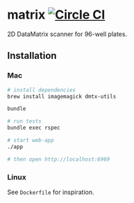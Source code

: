 # matrix [![Circle CI](https://circleci.com/gh/pivotbio/matrix.svg?style=svg&circle-token=015b384779c96843b6c98c5b07c57b8517127414)](https://circleci.com/gh/pivotbio/matrix)

2D DataMatrix scanner for 96-well plates.

## Installation

### Mac

```sh
# install dependencies
brew install imagemagick dmtx-utils

bundle

# run tests
bundle exec rspec

# start web-app
./app

# then open http://localhost:6969
```

### Linux

See `Dockerfile` for inspiration.

